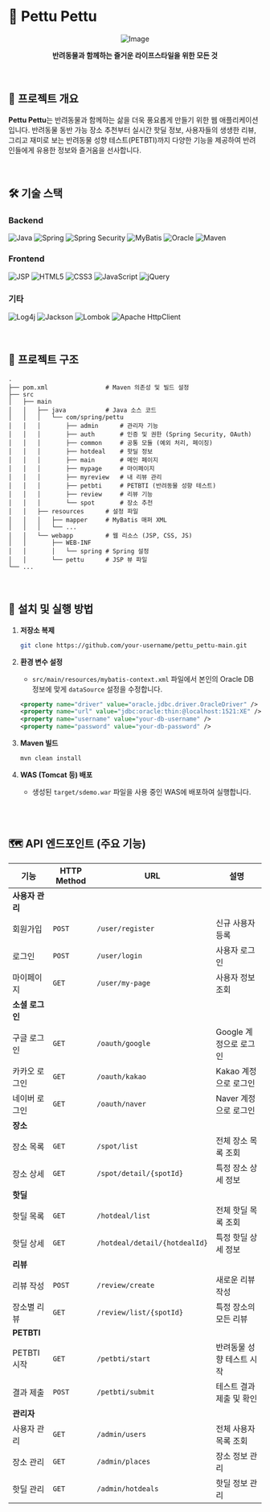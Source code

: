 # 🐾 Pettu Pettu

<p align="center">
  <img src="https://github.com/user-attachments/assets/07b049f5-497e-47b9-88fc-83ef3f4b1b7c" alt="Image">
</p>

<p align="center">
  <strong>반려동물과 함께하는 즐거운 라이프스타일을 위한 모든 것</strong>
</p>

<br>

## 📝 프로젝트 개요

**Pettu Pettu**는 반려동물과 함께하는 삶을 더욱 풍요롭게 만들기 위한 웹 애플리케이션입니다. 반려동물 동반 가능 장소 추천부터 실시간 핫딜 정보, 사용자들의 생생한 리뷰, 그리고 재미로 보는 반려동물 성향 테스트(PETBTI)까지 다양한 기능을 제공하여 반려인들에게 유용한 정보와 즐거움을 선사합니다.

<br>

## 🛠️ 기술 스택

### Backend
<p>
  <img src="https://img.shields.io/badge/Java-007396?style=for-the-badge&logo=java&logoColor=white" alt="Java"/>
  <img src="https://img.shields.io/badge/Spring-6DB33F?style=for-the-badge&logo=spring&logoColor=white" alt="Spring"/>
  <img src="https://img.shields.io/badge/Spring%20Security-6DB33F?style=for-the-badge&logo=spring-security&logoColor=white" alt="Spring Security"/>
  <img src="https://img.shields.io/badge/MyBatis-000000?style=for-the-badge&logo=mybatis&logoColor=white" alt="MyBatis"/>
  <img src="https://img.shields.io/badge/Oracle-F80000?style=for-the-badge&logo=oracle&logoColor=white" alt="Oracle"/>
  <img src="https://img.shields.io/badge/Maven-C71A36?style=for-the-badge&logo=apache-maven&logoColor=white" alt="Maven"/>
</p>

### Frontend
<p>
  <img src="https://img.shields.io/badge/JSP-007396?style=for-the-badge&logo=java&logoColor=white" alt="JSP"/>
  <img src="https://img.shields.io/badge/HTML5-E34F26?style=for-the-badge&logo=html5&logoColor=white" alt="HTML5"/>
  <img src="https://img.shields.io/badge/CSS3-1572B6?style=for-the-badge&logo=css3&logoColor=white" alt="CSS3"/>
  <img src="https://img.shields.io/badge/JavaScript-F7DF1E?style=for-the-badge&logo=javascript&logoColor=black" alt="JavaScript"/>
  <img src="https://img.shields.io/badge/jQuery-0769AD?style=for-the-badge&logo=jquery&logoColor=white" alt="jQuery"/>
</p>

### 기타
<p>
  <img src="https://img.shields.io/badge/Log4j-C71A36?style=for-the-badge&logo=apache&logoColor=white" alt="Log4j"/>
  <img src="https://img.shields.io/badge/Jackson-292929?style=for-the-badge&logo=json&logoColor=white" alt="Jackson"/>
  <img src="https://img.shields.io/badge/Lombok-DC3545?style=for-the-badge&logo=lombok&logoColor=white" alt="Lombok"/>
  <img src="https://img.shields.io/badge/Apache%20HttpClient-5A9934?style=for-the-badge&logo=apache&logoColor=white" alt="Apache HttpClient"/>
</p>

<br>

## 📂 프로젝트 구조

```
.
├── pom.xml                # Maven 의존성 및 빌드 설정
├── src
│   ├── main
│   │   ├── java           # Java 소스 코드
│   │   │   └── com/spring/pettu
│   │   │       ├── admin      # 관리자 기능
│   │   │       ├── auth       # 인증 및 권한 (Spring Security, OAuth)
│   │   │       ├── common     # 공통 모듈 (예외 처리, 페이징)
│   │   │       ├── hotdeal    # 핫딜 정보
│   │   │       ├── main       # 메인 페이지
│   │   │       ├── mypage     # 마이페이지
│   │   │       ├── myreview   # 내 리뷰 관리
│   │   │       ├── petbti     # PETBTI (반려동물 성향 테스트)
│   │   │       ├── review     # 리뷰 기능
│   │   │       └── spot       # 장소 추천
│   │   ├── resources      # 설정 파일
│   │   │   ├── mapper     # MyBatis 매퍼 XML
│   │   │   └── ...
│   │   └── webapp         # 웹 리소스 (JSP, CSS, JS)
│   │       ├── WEB-INF
│   │       │   └── spring # Spring 설정
│   │       └── pettu      # JSP 뷰 파일
└── ...
```

<br>

## 🚀 설치 및 실행 방법

1.  **저장소 복제**
    ```bash
    git clone https://github.com/your-username/pettu_pettu-main.git
    ```

2.  **환경 변수 설정**
    - `src/main/resources/mybatis-context.xml` 파일에서 본인의 Oracle DB 정보에 맞게 `dataSource` 설정을 수정합니다.
    ```xml
    <property name="driver" value="oracle.jdbc.driver.OracleDriver" />
    <property name="url" value="jdbc:oracle:thin:@localhost:1521:XE" />
    <property name="username" value="your-db-username" />
    <property name="password" value="your-db-password" />
    ```

3.  **Maven 빌드**
    ```bash
    mvn clean install
    ```

4.  **WAS (Tomcat 등) 배포**
    - 생성된 `target/sdemo.war` 파일을 사용 중인 WAS에 배포하여 실행합니다.

<br>



<br>

## 🗺️ API 엔드포인트 (주요 기능)

| 기능 | HTTP Method | URL | 설명 |
| --- | --- | --- | --- |
| **사용자 관리** | | | |
| 회원가입 | `POST` | `/user/register` | 신규 사용자 등록 |
| 로그인 | `POST` | `/user/login` | 사용자 로그인 |
| 마이페이지 | `GET` | `/user/my-page` | 사용자 정보 조회 |
| **소셜 로그인** | | | |
| 구글 로그인 | `GET` | `/oauth/google` | Google 계정으로 로그인 |
| 카카오 로그인 | `GET` | `/oauth/kakao` | Kakao 계정으로 로그인 |
| 네이버 로그인 | `GET` | `/oauth/naver` | Naver 계정으로 로그인 |
| **장소** | | | |
| 장소 목록 | `GET` | `/spot/list` | 전체 장소 목록 조회 |
| 장소 상세 | `GET` | `/spot/detail/{spotId}` | 특정 장소 상세 정보 |
| **핫딜** | | | |
| 핫딜 목록 | `GET` | `/hotdeal/list` | 전체 핫딜 목록 조회 |
| 핫딜 상세 | `GET` | `/hotdeal/detail/{hotdealId}` | 특정 핫딜 상세 정보 |
| **리뷰** | | | |
| 리뷰 작성 | `POST` | `/review/create` | 새로운 리뷰 작성 |
| 장소별 리뷰 | `GET` | `/review/list/{spotId}` | 특정 장소의 모든 리뷰 |
| **PETBTI** | | | |
| PETBTI 시작 | `GET` | `/petbti/start` | 반려동물 성향 테스트 시작 |
| 결과 제출 | `POST` | `/petbti/submit` | 테스트 결과 제출 및 확인 |
| **관리자** | | | |
| 사용자 관리 | `GET` | `/admin/users` | 전체 사용자 목록 조회 |
| 장소 관리 | `GET` | `/admin/places` | 장소 정보 관리 |
| 핫딜 관리 | `GET` | `/admin/hotdeals` | 핫딜 정보 관리 |

<br>

